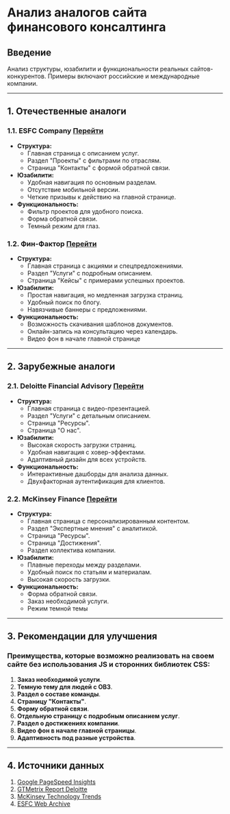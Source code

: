 # Анализ аналогов сайта финансового консалтинга

## Введение
Анализ структуры, юзабилити и функциональности реальных сайтов-конкурентов. Примеры включают российские и международные компании.

---

## 1. Отечественные аналоги

### 1.1. ESFC Company [Перейти](https://esfccompany.com/projects/konsalting/finansovyy-konsalting/)
- **Структура:**
  - Главная страница с описанием услуг.
  - Раздел "Проекты" с фильтрами по отраслям.
  - Страница "Контакты" с формой обратной связи.
- **Юзабилити:**
  - Удобная навигация по основным разделам.
  - Отсутствие мобильной версии.
  - Четкие призывы к действию на главной странице.
- **Функциональность:**
  - Фильтр проектов для удобного поиска.
  - Форма обратной связи.
  - Темный режим для глаз.

### 1.2. Фин-Фактор [Перейти](https://fin-factor.ru/uslugi/finansovyi-konsalting/)
- **Структура:**
  - Главная страница с акциями и спецпредложениями.
  - Раздел "Услуги" с подробным описанием.
  - Страница "Кейсы" с примерами успешных проектов.
- **Юзабилити:**
  - Простая навигация, но медленная загрузка страниц.
  - Удобный поиск по блогу.
  - Навязчивые баннеры с предложениями.
- **Функциональность:**
  - Возможность скачивания шаблонов документов.
  - Онлайн-запись на консультацию через календарь.
  - Видео фон в начале главной странице

---

## 2. Зарубежные аналоги

### 2.1. Deloitte Financial Advisory [Перейти](https://www2.deloitte.com/global/en/services/financial-advisory.html)
- **Структура:**
  - Главная страница с видео-презентацией.
  - Раздел "Услуги" с детальным описанием.
  - Страница "Ресурсы".
  - Страница "О нас".
- **Юзабилити:**
  - Высокая скорость загрузки страниц.
  - Удобная навигация с ховер-эффектами.
  - Адаптивный дизайн для всех устройств.
- **Функциональность:**
  - Интерактивные дашборды для анализа данных.
  - Двухфакторная аутентификация для клиентов.

### 2.2. McKinsey Finance [Перейти](https://www.mckinsey.com/capabilities/strategy-and-corporate-finance/our-insights)
- **Структура:**
  - Главная страница с персонализированным контентом.
  - Раздел "Экспертные мнения" с аналитикой.
  - Страница "Ресурсы".
  - Страница "Достижения".
  - Раздел коллектива компании.
- **Юзабилити:**
  - Плавные переходы между разделами.
  - Удобный поиск по статьям и материалам.
  - Высокая скорость загрузки.
- **Функциональность:**
  - Форма обратной связи.
  - Заказ необходимой услуги.
  - Режим темной темы

---

## 3. Рекомендации для улучшения

### Преимущества, которые возможно реализовать на своем сайте без использования JS и сторонних библиотек CSS:
1. **Заказ необходимой услуги**.
2. **Темную тему для людей с ОВЗ**.
3. **Раздел о составе команды**.
4. **Страницу "Контакты"**.
5. **Форму обратной связи**.
6. **Отдельную страницу с подробным описанием услуг**.
7. **Раздел о достижениях компании**.
8. **Видео фон в начале главной страницы**.
9. **Адаптивность под разные устройства**.


---

## 4. Источники данных
1. [Google PageSpeed Insights](https://pagespeed.web.dev/)  
2. [GTMetrix Report Deloitte](https://gtmetrix.com/)  
3. [McKinsey Technology Trends](https://www.mckinsey.com/featured-insights/mckinsey-explainers)  
4. [ESFC Web Archive](https://web.archive.org/web/*/esfccompany.com)
